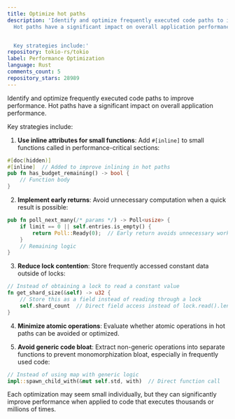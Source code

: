 ```yaml
---
title: Optimize hot paths
description: 'Identify and optimize frequently executed code paths to improve performance.
  Hot paths have a significant impact on overall application performance.


  Key strategies include:'
repository: tokio-rs/tokio
label: Performance Optimization
language: Rust
comments_count: 5
repository_stars: 28989
---
```


Identify and optimize frequently executed code paths to improve performance. Hot paths have a significant impact on overall application performance.

Key strategies include:

1. **Use inline attributes for small functions**: Add `#[inline]` to small functions called in performance-critical sections:
```rust
#[doc(hidden)]
#[inline]  // Added to improve inlining in hot paths
pub fn has_budget_remaining() -> bool {
    // Function body
}
```

2. **Implement early returns**: Avoid unnecessary computation when a quick result is possible:
```rust
pub fn poll_next_many(/* params */) -> Poll<usize> {
    if limit == 0 || self.entries.is_empty() {
        return Poll::Ready(0);  // Early return avoids unnecessary work
    }
    // Remaining logic
}
```

3. **Reduce lock contention**: Store frequently accessed constant data outside of locks:
```rust
// Instead of obtaining a lock to read a constant value
fn get_shard_size(&self) -> u32 {
    // Store this as a field instead of reading through a lock
    self.shard_count  // Direct field access instead of lock.read().len()
}
```

4. **Minimize atomic operations**: Evaluate whether atomic operations in hot paths can be avoided or optimized.

5. **Avoid generic code bloat**: Extract non-generic operations into separate functions to prevent monomorphization bloat, especially in frequently used code:
```rust
// Instead of using map with generic logic
impl::spawn_child_with(&mut self.std, with)  // Direct function call
```

Each optimization may seem small individually, but they can significantly improve performance when applied to code that executes thousands or millions of times.